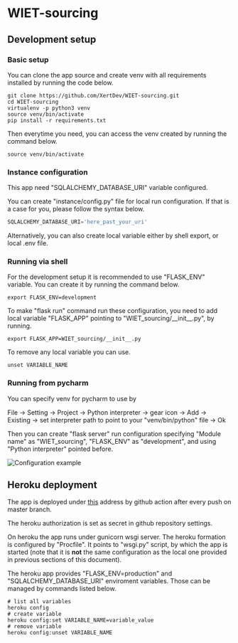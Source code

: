 # WIET-sourcing
## Development setup
### Basic setup 
You can clone the app source and create venv with all requirements installed by running the code below. 
```shell script
git clone https://github.com/XertDev/WIET-sourcing.git
cd WIET-sourcing
virtualenv -p python3 venv
source venv/bin/activate
pip install -r requirements.txt
```
Then everytime you need, you can access the venv created by running the command below. 
```shell script
source venv/bin/activate
```
### Instance configuration
This app need "SQLALCHEMY_DATABASE_URI" variable configured. 

You can create "instance/config.py" file for local run configuration. If that is a case for you, please follow the syntax below.  
```python
SQLALCHEMY_DATABASE_URI='here_past_your_uri'
``` 
Alternatively, you can also create local variable either by shell export, or local .env file. 
### Running via shell
For the development setup it is recommended to use "FLASK_ENV" variable. You can create it by running the command below.
```shell script
export FLASK_ENV=development
``` 
To make "flask run" command run these configuration, you need to add local variable "FLASK_APP" pointing to "WIET_sourcing/\_\_init__.py", by running.
```shell script
export FLASK_APP=WIET_sourcing/__init__.py
``` 
To remove any local variable you can use.
```shell script
unset VARIABLE_NAME
```
### Running from pycharm
You can specify venv for pycharm to use by
 
 File -> Setting -> Project -> Python interpreter -> gear icon -> Add -> Existing -> set interpreter path to point to your "venv/bin/python" file -> Ok  
 
 Then you can create "flask server" run configuration specifying "Module name" as "WIET_sourcing", "FLASK_ENV" as "development", and using "Python interpreter" pointed before. 
 
 ![Configuration example](https://media.discordapp.net/attachments/700042930760581195/700262052047880212/unknown.png?width=720&height=611)
 
 ## Heroku deployment
 The app is deployed under [this](https://wiet-sourcing.herokuapp.com/) address by github action after every push on master branch. 
 
 The heroku authorization is set as secret in github repository settings.
 
 On heroku the app runs under gunicorn wsgi server. The heroku formation is configured by "Procfile". It points to "wsgi.py" script, by which the app is started (note that it is **not** the same configuration as the local one provided in previous sections of this document). 
 
 The heroku app provides "FLASK_ENV=production" and "SQLALCHEMY_DATABASE_URI" enviroment variables. Those can be managed by commands listed below. 
 ```shell script
# list all variables
heroku config 
# create variable
heroku config:set VARIABLE_NAME=variable_value
# remove variable 
heroku config:unset VARIABLE_NAME
```
